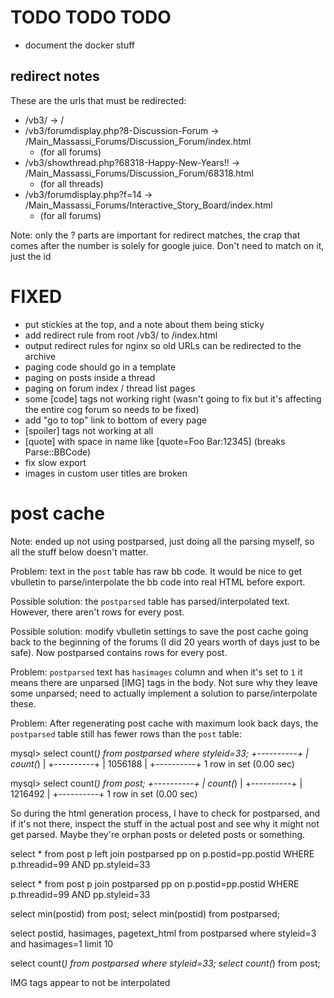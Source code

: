 # TODO TODO TODO

* document the docker stuff


## redirect notes

These are the urls that must be redirected:

* /vb3/ -> /
* /vb3/forumdisplay.php?8-Discussion-Forum -> /Main_Massassi_Forums/Discussion_Forum/index.html
    * (for all forums)
* /vb3/showthread.php?68318-Happy-New-Years!! -> /Main_Massassi_Forums/Discussion_Forum/68318.html
    * (for all threads)
* /vb3/forumdisplay.php?f=14 -> /Main_Massassi_Forums/Interactive_Story_Board/index.html
    * (for all forums)

Note: only the ?<number> parts are important for redirect matches, the crap
that comes after the number is solely for google juice.  Don't need to match
on it, just the id

# FIXED

- put stickies at the top, and a note about them being sticky
- add redirect rule from root /vb3/ to /index.html
- output redirect rules for nginx so old URLs can be redirected to the archive
- paging code should go in a template
- paging on posts inside a thread
- paging on forum index / thread list pages
- some [code] tags not working right (wasn't going to fix but it's affecting
  the entire cog forum so needs to be fixed)
- add "go to top" link to bottom of every page
- [spoiler] tags not working at all
- [quote] with space in name like [quote=Foo Bar:12345] (breaks Parse::BBCode)
- fix slow export
- images in custom user titles are broken



# post cache

Note: ended up not using postparsed, just doing all the parsing myself, so all
the stuff below doesn't matter.

Problem: text in the `post` table has raw bb code.  It would be nice to get
vbulletin to parse/interpolate the bb code into real HTML before export.

Possible solution: the `postparsed` table has parsed/interpolated text.
However, there aren't rows for every post.

Possible solution: modify vbulletin settings to save the post cache going back
to the beginning of the forums (I did 20 years worth of days just to be safe).
Now postparsed contains rows for every post.

Problem: `postparsed` text has `hasimages` column and when it's set to `1` it
means there are unparsed [IMG] tags in the body.  Not sure why they leave some
unparsed; need to actually implement a solution to parse/interpolate these.

Problem: After regenerating post cache with maximum look back days, the
`postparsed` table still has fewer rows than the `post` table:

mysql> select count(*) from postparsed where styleid=33;
+----------+
| count(*) |
+----------+
|  1056188 |
+----------+
1 row in set (0.00 sec)

mysql> select count(*) from post;
+----------+
| count(*) |
+----------+
|  1216492 |
+----------+
1 row in set (0.00 sec)

So during the html generation process, I have to check for postparsed, and if
it's not there, inspect the stuff in the actual post and see why it might not
get parsed.  Maybe they're orphan posts or deleted posts or something.

select * from post p
left join postparsed pp on p.postid=pp.postid
WHERE p.threadid=99
AND pp.styleid=33

select * from post p
join postparsed pp on p.postid=pp.postid
WHERE p.threadid=99
AND pp.styleid=33

select min(postid) from post;
select min(postid) from postparsed;

select postid, hasimages, pagetext_html from postparsed where styleid=3 and hasimages=1 limit 10

select count(*) from postparsed where styleid=33;
select count(*) from post;

IMG tags appear to not be interpolated
